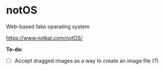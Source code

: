 # notOS

Web-based fake operating system

https://www.notkal.com/notOS/

**To-do:**
- [ ] Accept dragged images as a way to create an image file (?)
